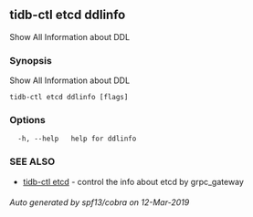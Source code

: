 ## tidb-ctl etcd ddlinfo

Show All Information about DDL

### Synopsis


Show All Information about DDL

```
tidb-ctl etcd ddlinfo [flags]
```

### Options

```
  -h, --help   help for ddlinfo
```

### SEE ALSO
* [tidb-ctl etcd](tidb-ctl_etcd.md)	 - control the info about etcd by grpc_gateway

###### Auto generated by spf13/cobra on 12-Mar-2019

